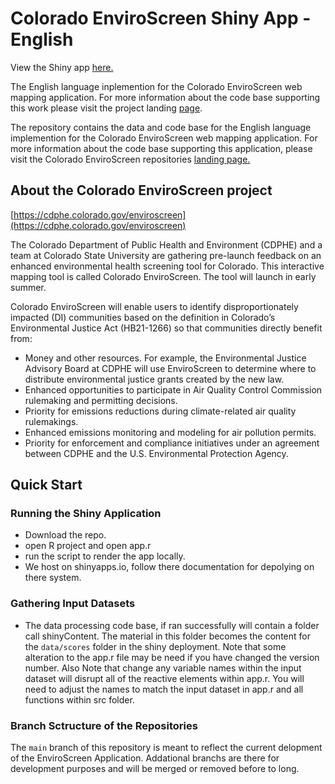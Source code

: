 # Colorado EnviroScreen Shiny App - English

View the Shiny app <a href="https://teeo-cdphe.shinyapps.io/COEnviroScreen_English/" target="_blank">here.</a>

The English language inplemention for the Colorado EnviroScreen web mapping application. For more information about the code base supporting this work please visit the project landing [page](https://geospatialcentroid.github.io/COEnviroScreen/).


The repository contains the data and code base for the English language implemention for the Colorado EnviroScreen web mapping application. For more information about the code base supporting this application, please visit the Colorado EnviroScreen repositories <a href="https://geospatialcentroid.github.io/COEnviroScreen/" target="_blank">landing page.</a>

## About the Colorado EnviroScreen project

[https://cdphe.colorado.gov/enviroscreen](https://cdphe.colorado.gov/enviroscreen)

The Colorado Department of Public Health and Environment (CDPHE) and a team at Colorado State University are gathering pre-launch feedback on an enhanced environmental health screening tool for Colorado. This interactive mapping tool is called Colorado EnviroScreen. The tool will launch in early summer.

Colorado EnviroScreen will enable users to identify disproportionately impacted (DI) communities based on the definition in Colorado’s Environmental Justice Act (HB21-1266) so that communities directly benefit from:

- Money and other resources. For example, the Environmental Justice Advisory Board at CDPHE will use EnviroScreen to determine where to distribute environmental justice grants created by the new law.
- Enhanced opportunities to participate in Air Quality Control Commission rulemaking and permitting decisions.
- Priority for emissions reductions during climate-related air quality rulemakings.
- Enhanced emissions monitoring and modeling for air pollution permits.
- Priority for enforcement and compliance initiatives under an agreement between CDPHE and the U.S. Environmental Protection Agency.



## Quick Start

### Running the Shiny Application
- Download the repo.
- open R project and open app.r
- run the script to render the app locally.
- We host on shinyapps.io, follow there documentation for depolying on there system.

### Gathering Input Datasets
- The data processing code base, if ran successfully will contain a folder call shinyContent. The material in this folder becomes the content for the `data/scores` folder in the shiny deployment. Note that some alteration to the app.r file may be need if you have changed the version number.
Also Note that change any variable names within the input dataset will disrupt all of the reactive elements within app.r. You will need to adjust the names to match the input dataset in app.r and all functions within src folder.

### Branch Sctructure of the Repositories
The `main` branch of this repository is meant to reflect the current delopment of the EnviroScreen Application. Addational branchs are there for development purposes and will be merged or removed before to long.

